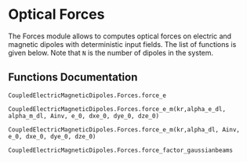  # Optical Forces

The Forces module allows to computes optical forces on electric and magnetic dipoles with deterministic input fields. The list of functions is given below. Note that `N` is the number of dipoles in the system. 
 
 ## Functions Documentation

```@docs
CoupledElectricMagneticDipoles.Forces.force_e
```

```@docs
CoupledElectricMagneticDipoles.Forces.force_e_m(kr,alpha_e_dl, alpha_m_dl, Ainv, e_0, dxe_0, dye_0, dze_0)
```

```@docs
CoupledElectricMagneticDipoles.Forces.force_e_m(kr,alpha_dl, Ainv, e_0, dxe_0, dye_0, dze_0)
```

```@docs
CoupledElectricMagneticDipoles.Forces.force_factor_gaussianbeams
```
